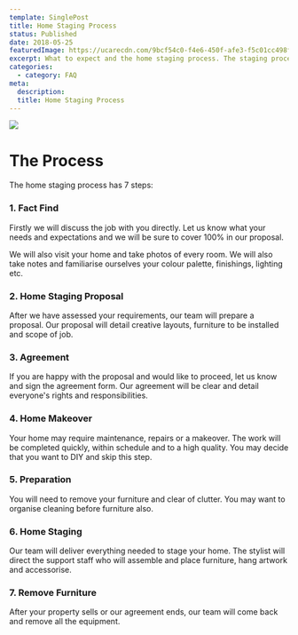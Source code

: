 ```yaml
---
template: SinglePost
title: Home Staging Process
status: Published
date: 2018-05-25
featuredImage: https://ucarecdn.com/9bcf54c0-f4e6-450f-afe3-f5c01cc498f0/-/crop/2764x1620/0,0/-/preview/
excerpt: What to expect and the home staging process. The staging process consist of 7 steps. Firstly we will discuss the job with you directly. Let us know what your needs and expectations 
categories:
  - category: FAQ
meta:
  description: 
  title: Home Staging Process
---
```

![](https://ucarecdn.com/af3c21e2-1c97-44f0-a059-676898b61592/)

# The Process

The home staging process has 7 steps:

### 1. Fact Find

Firstly we will discuss the job with you directly. Let us know what your needs and expectations and we will be sure to cover 100% in our proposal.

We will also visit your home and take photos of every room. We will also take notes and familiarise ourselves your colour palette, finishings, lighting etc.

### 2. Home Staging Proposal

After we have assessed your requirements, our team will prepare a proposal. Our proposal will detail creative layouts, furniture to be installed and scope of job.

### 3. Agreement

If you are happy with the proposal and would like to proceed, let us know and sign the agreement form. Our agreement will be clear and detail everyone's rights and responsibilities.

### 4. Home Makeover

Your home may require maintenance, repairs or a makeover. The work will be completed quickly, within schedule and to a high quality. You may decide that you want to DIY and skip this step.

### 5. Preparation

You will need to remove your furniture and clear of clutter. You may want to organise cleaning before furniture also.

### 6. Home Staging

Our team will deliver everything needed to stage your home. The stylist will direct the support staff who will assemble  and place furniture, hang artwork and accessorise. 

### 7. Remove Furniture

After your property sells or our agreement ends, our team will come back and remove all the equipment.
